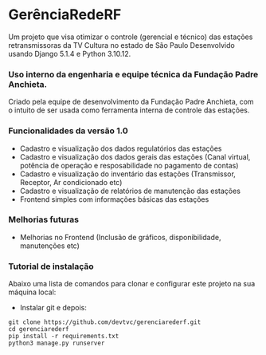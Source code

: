 # GerênciaRedeRF
Um projeto que visa otimizar o controle (gerencial e técnico) das estações retransmissoras da TV Cultura no estado de São Paulo
Desenvolvido usando Django 5.1.4 e Python 3.10.12.

### Uso interno da engenharia e equipe técnica da Fundação Padre Anchieta.
Criado pela equipe de desenvolvimento da Fundação Padre Anchieta, com o intuito de ser usada como ferramenta interna de controle das estações.

### Funcionalidades da versão 1.0
- Cadastro e visualização dos dados regulatórios das estações
- Cadastro e visualização dos dados gerais das estações (Canal virtual, potência de operação e resposabilidade no pagamento de contas)
- Cadastro e visualização do inventário das estações (Transmissor, Receptor, Ar condicionado etc)
- Cadastro e visualização de relatórios de manutenção das estações
- Frontend simples com informações básicas das estações

### Melhorias futuras
- Melhorias no Frontend (Inclusão de gráficos, disponibilidade, manutenções etc)

### Tutorial de instalação
Abaixo uma lista de comandos para clonar e configurar este projeto na sua 
máquina local:

- Instalar git e depois:

```
git clone https://github.com/devtvc/gerenciarederf.git
cd gerenciarederf
pip install -r requirements.txt
python3 manage.py runserver
```
